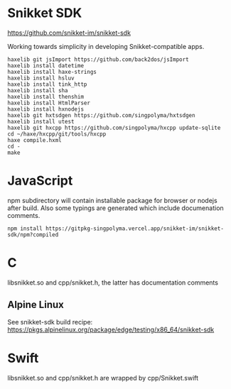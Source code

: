 # Snikket SDK

https://github.com/snikket-im/snikket-sdk

Working towards simplicity in developing Snikket-compatible apps.

    haxelib git jsImport https://github.com/back2dos/jsImport
    haxelib install datetime
    haxelib install haxe-strings
    haxelib install hsluv
    haxelib install tink_http
    haxelib install sha
    haxelib install thenshim
    haxelib install HtmlParser
    haxelib install hxnodejs
    haxelib git hxtsdgen https://github.com/singpolyma/hxtsdgen
    haxelib install utest
    haxelib git hxcpp https://github.com/singpolyma/hxcpp update-sqlite
    cd ~/haxe/hxcpp/git/tools/hxcpp
    haxe compile.hxml
    cd -
    make

# JavaScript

npm subdirectory will contain installable package for browser or nodejs after build.
Also some typings are generated which include documenation comments.

    npm install https://gitpkg-singpolyma.vercel.app/snikket-im/snikket-sdk/npm?compiled

# C

libsnikket.so and cpp/snikket.h, the latter has documentation comments

## Alpine Linux

See snikket-sdk build recipe: https://pkgs.alpinelinux.org/package/edge/testing/x86_64/snikket-sdk

# Swift

libsnikket.so and cpp/snikket.h are wrapped by cpp/Snikket.swift
